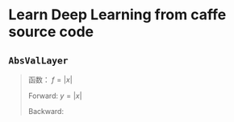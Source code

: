 # Learn Deep Learning from caffe source code

## `AbsValLayer`

> 函数： $f = |x|$ 
>
> Forward:  $y = |x|$ 
>
> Backward: 

